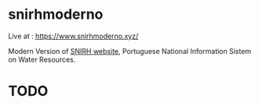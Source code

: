 # snirhmoderno

Live at : https://www.snirhmoderno.xyz/

Modern Version of [SNIRH website](https://snirh.apambiente.pt/), Portuguese National Information Sistem on Water Resources.

# TODO
